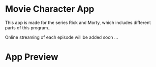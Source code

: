 # Movie Character App

This app is made for the series Rick and Morty, which includes different parts of this program...

Online streaming of each episode will be added soon ...
    
# App Preview

